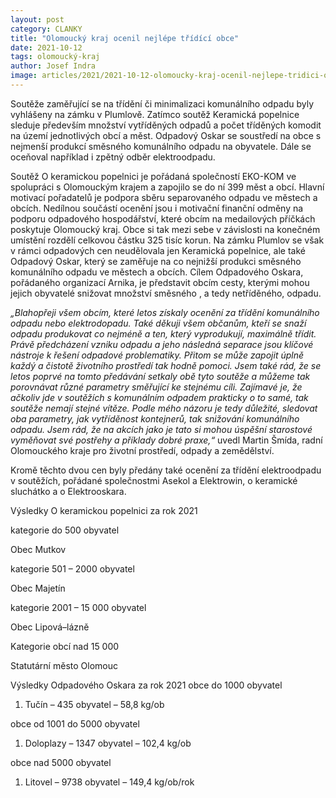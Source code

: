 ```yaml
---
layout: post
category: CLANKY
title: "Olomoucký kraj ocenil nejlépe třídící obce"
date: 2021-10-12
tags: olomoucký-kraj
author: Josef Indra
image: articles/2021/2021-10-12-olomoucky-kraj-ocenil-nejlepe-tridici-obce.jpg  #751x422 pixelu
---
```

Soutěže zaměřující se na třídění či minimalizaci komunálního odpadu byly vyhlášeny na zámku v Plumlově. Zatímco soutěž Keramická popelnice sleduje především množství vytříděných odpadů a počet tříděných komodit na území jednotlivých obcí a měst. Odpadový Oskar se soustředí na obce s nejmenší produkcí směsného komunálního odpadu na obyvatele. Dále se oceňoval například i zpětný odběr elektroodpadu.

Soutěž O keramickou popelnici je pořádaná společností EKO-KOM ve spolupráci s Olomouckým krajem a zapojilo se do ní 399 měst a obcí. Hlavní motivací pořadatelů je podpora sběru separovaného odpadu ve městech a obcích. Nedílnou součástí ocenění jsou i motivační finanční odměny na podporu odpadového hospodářství, které obcím na medailových příčkách poskytuje Olomoucký kraj. Obce si tak mezi sebe v závislosti na konečném umístění rozdělí celkovou částku 325 tisíc korun. Na zámku Plumlov se však v rámci odpadových cen neudělovala jen Keramická popelnice, ale také Odpadový Oskar, který se zaměřuje na co nejnižší produkci směsného komunálního odpadu ve městech a obcích. Cílem Odpadového Oskara, pořádaného organizací Arnika, je představit obcím cesty, kterými mohou jejich obyvatelé snižovat množství směsného , a tedy netříděného, odpadu.

*„Blahopřeji všem obcím, které letos získaly ocenění za třídění komunálního odpadu nebo elektrodopadu. Také děkuji všem občanům, kteří se snaží odpadu produkovat co nejméně a ten, který vyprodukují, maximálně třídit. Právě předcházení vzniku odpadu a jeho následná separace jsou klíčové nástroje k řešení odpadové problematiky. Přitom se může zapojit úplně každý a čistotě životního prostředí tak hodně pomoci. Jsem také rád, že se letos poprvé na tomto předávání setkaly obě tyto soutěže a můžeme tak porovnávat různé parametry směřující ke stejnému cíli. Zajímavé je, že ačkoliv jde v soutěžích s komunálním odpadem prakticky o to samé, tak soutěže nemají stejné vítěze. Podle mého názoru je tedy důležité, sledovat oba parametry, jak vytříděnost kontejnerů, tak snižování komunálního odpadu. Jsem rád, že na akcích jako je tato si mohou úspěšní starostové vyměňovat své postřehy a příklady dobré praxe,“* uvedl Martin Šmída, radní Olomouckého kraje pro životní prostředí, odpady a zemědělství.

Kromě těchto dvou cen byly předány také ocenění za třídění elektroodpadu v soutěžích, pořádané společnostmi Asekol a Elektrowin, o keramické sluchátko a o Elektrooskara. 




Výsledky O keramickou popelnici za rok 2021

kategorie do 500 obyvatel

Obec Mutkov

kategorie 501 – 2000 obyvatel

Obec Majetín

kategorie 2001 – 15 000 obyvatel

Obec Lipová–lázně

Kategorie obcí nad 15 000

Statutární město Olomouc


Výsledky Odpadového Oskara za rok 2021
obce do 1000 obyvatel

1)  Tučín – 435 obyvatel – 58,8 kg/ob

obce od 1001 do 5000 obyvatel
1)  Doloplazy – 1347 obyvatel – 102,4 kg/ob

obce nad 5000 obyvatel
1) Litovel – 9738 obyvatel – 149,4 kg/ob/rok
